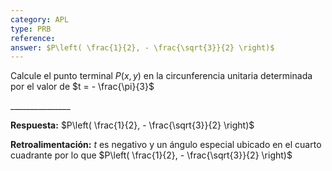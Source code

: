 ```yaml
---
category: APL
type: PRB
reference: 
answer: $P\left( \frac{1}{2}, - \frac{\sqrt{3}}{2} \right)$
---
```


Calcule el punto terminal $P(x,y)$ en la circunferencia unitaria determinada por el valor de $t = - \frac{\pi}{3}$                 
                                                 
\_\_\_\_\_\_\_\_\_\_\_\_\_\_\_               

**Respuesta:** $P\left( \frac{1}{2}, - \frac{\sqrt{3}}{2} \right)$ 

**Retroalimentación:** $t$ es negativo y un ángulo especial ubicado en el cuarto cuadrante por lo que
$P\left( \frac{1}{2}, - \frac{\sqrt{3}}{2} \right)$ 